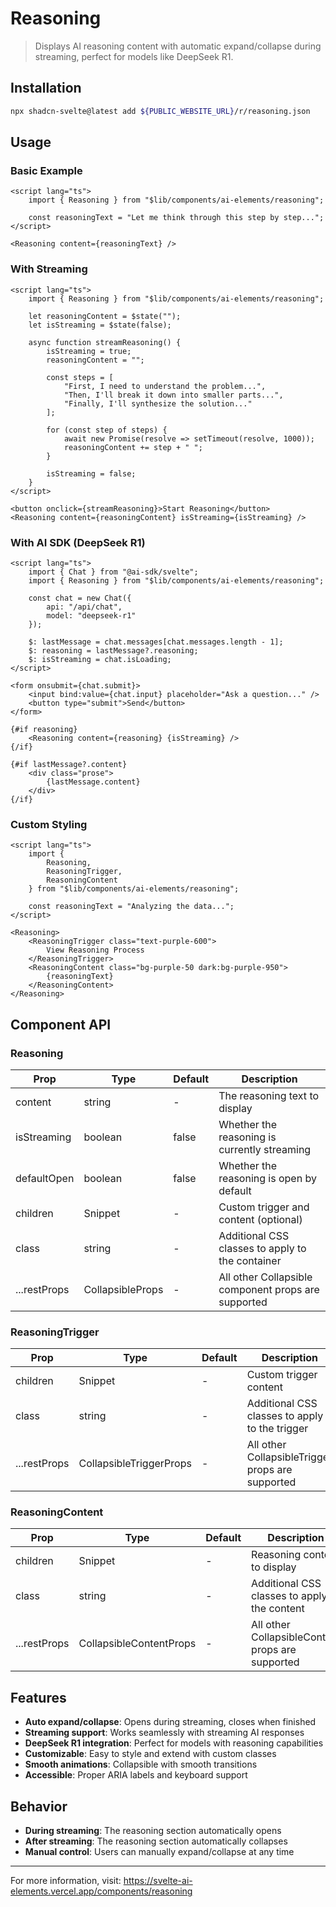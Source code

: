 # Reasoning

> Displays AI reasoning content with automatic expand/collapse during streaming, perfect for models like DeepSeek R1.

## Installation

```bash
npx shadcn-svelte@latest add ${PUBLIC_WEBSITE_URL}/r/reasoning.json
```

## Usage

### Basic Example

```svelte
<script lang="ts">
	import { Reasoning } from "$lib/components/ai-elements/reasoning";

	const reasoningText = "Let me think through this step by step...";
</script>

<Reasoning content={reasoningText} />
```

### With Streaming

```svelte
<script lang="ts">
	import { Reasoning } from "$lib/components/ai-elements/reasoning";

	let reasoningContent = $state("");
	let isStreaming = $state(false);

	async function streamReasoning() {
		isStreaming = true;
		reasoningContent = "";
		
		const steps = [
			"First, I need to understand the problem...",
			"Then, I'll break it down into smaller parts...",
			"Finally, I'll synthesize the solution..."
		];

		for (const step of steps) {
			await new Promise(resolve => setTimeout(resolve, 1000));
			reasoningContent += step + " ";
		}
		
		isStreaming = false;
	}
</script>

<button onclick={streamReasoning}>Start Reasoning</button>
<Reasoning content={reasoningContent} isStreaming={isStreaming} />
```

### With AI SDK (DeepSeek R1)

```svelte
<script lang="ts">
	import { Chat } from "@ai-sdk/svelte";
	import { Reasoning } from "$lib/components/ai-elements/reasoning";

	const chat = new Chat({
		api: "/api/chat",
		model: "deepseek-r1"
	});

	$: lastMessage = chat.messages[chat.messages.length - 1];
	$: reasoning = lastMessage?.reasoning;
	$: isStreaming = chat.isLoading;
</script>

<form onsubmit={chat.submit}>
	<input bind:value={chat.input} placeholder="Ask a question..." />
	<button type="submit">Send</button>
</form>

{#if reasoning}
	<Reasoning content={reasoning} {isStreaming} />
{/if}

{#if lastMessage?.content}
	<div class="prose">
		{lastMessage.content}
	</div>
{/if}
```

### Custom Styling

```svelte
<script lang="ts">
	import {
		Reasoning,
		ReasoningTrigger,
		ReasoningContent
	} from "$lib/components/ai-elements/reasoning";

	const reasoningText = "Analyzing the data...";
</script>

<Reasoning>
	<ReasoningTrigger class="text-purple-600">
		View Reasoning Process
	</ReasoningTrigger>
	<ReasoningContent class="bg-purple-50 dark:bg-purple-950">
		{reasoningText}
	</ReasoningContent>
</Reasoning>
```

## Component API

### Reasoning

| Prop | Type | Default | Description |
|------|------|---------|-------------|
| content | string | - | The reasoning text to display |
| isStreaming | boolean | false | Whether the reasoning is currently streaming |
| defaultOpen | boolean | false | Whether the reasoning is open by default |
| children | Snippet | - | Custom trigger and content (optional) |
| class | string | - | Additional CSS classes to apply to the container |
| ...restProps | CollapsibleProps | - | All other Collapsible component props are supported |

### ReasoningTrigger

| Prop | Type | Default | Description |
|------|------|---------|-------------|
| children | Snippet | - | Custom trigger content |
| class | string | - | Additional CSS classes to apply to the trigger |
| ...restProps | CollapsibleTriggerProps | - | All other CollapsibleTrigger props are supported |

### ReasoningContent

| Prop | Type | Default | Description |
|------|------|---------|-------------|
| children | Snippet | - | Reasoning content to display |
| class | string | - | Additional CSS classes to apply to the content |
| ...restProps | CollapsibleContentProps | - | All other CollapsibleContent props are supported |

## Features

- **Auto expand/collapse**: Opens during streaming, closes when finished
- **Streaming support**: Works seamlessly with streaming AI responses
- **DeepSeek R1 integration**: Perfect for models with reasoning capabilities
- **Customizable**: Easy to style and extend with custom classes
- **Smooth animations**: Collapsible with smooth transitions
- **Accessible**: Proper ARIA labels and keyboard support

## Behavior

- **During streaming**: The reasoning section automatically opens
- **After streaming**: The reasoning section automatically collapses
- **Manual control**: Users can manually expand/collapse at any time

---

For more information, visit: https://svelte-ai-elements.vercel.app/components/reasoning

